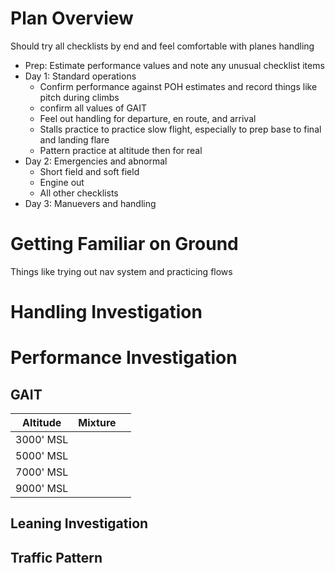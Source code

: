 # Plan Overview
Should try all checklists by end and feel comfortable with planes handling

* Prep: Estimate performance values and note any unusual checklist items 
* Day 1: Standard operations
	* Confirm performance against POH estimates and record things like pitch during climbs
	* confirm all values of GAIT
	* Feel out handling for departure, en route, and arrival 
	* Stalls practice to practice slow flight, especially to prep base to final and landing flare 
	* Pattern practice at altitude then for real 
* Day 2: Emergencies and abnormal
	* Short field and soft field 
	* Engine out
	* All other checklists
* Day 3: Manuevers and handling


# Getting Familiar on Ground
Things like trying out nav system and practicing flows 

# Handling Investigation


# Performance Investigation
## GAIT
| Altitude  | Mixture |     | 
| --------- | ------- | --- |
| 3000' MSL |         |     |
| 5000' MSL |         |     |
| 7000' MSL |         |     |
| 9000' MSL |         |     |

## Leaning Investigation

## Traffic Pattern